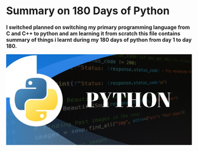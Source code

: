 # Summary on 180 Days of Python


**I switched planned on switching my primary programming language from C and C++ to python and am learning it from scratch this file contains summary of things i learnt during my 180 days of python from day 1 to day 180.**

![Python](https://github.com/alokbndry10/180Days_Python/blob/main/images/main.jpg)

